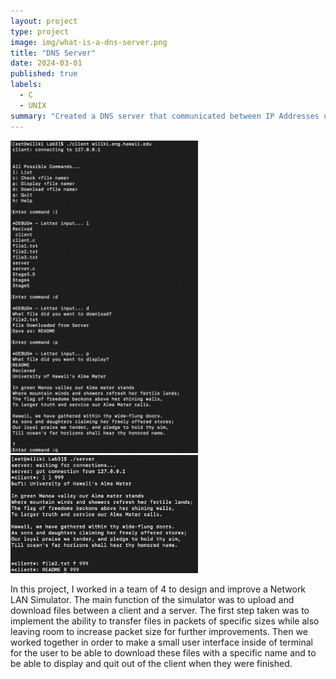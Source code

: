 ```yaml
---
layout: project
type: project
image: img/what-is-a-dns-server.png
title: "DNS Server"
date: 2024-03-01
published: true
labels:
  - C
  - UNIX
summary: "Created a DNS server that communicated between IP Addresses using domain names which allows for downloading and uploading files from different servers."
---
```


<div class="text-center p-4">
  <img width="300px" src="../img/dnsexample.png" class="img-thumbnail" >
  <img width="300px" src="../img/dnsexample2.png" class="img-thumbnail" >
</div>

In this project, I worked in a team of 4 to design and improve a Network LAN Simulator. The main function of the simulator was to upload and download files between a client and a server. The first step taken was to implement the ability to transfer files in packets of specific sizes while also leaving room to increase packet size for further improvements. Then we worked together in order to make a small user interface inside of terminal for the user to be able to download these files with a specific name and to be able to display and quit out of the client when they were finished.
